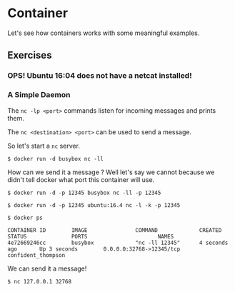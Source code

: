 Container
===========

Let's see how containers works with some meaningful examples.

## Exercises

### OPS! Ubuntu 16:04 does not have a netcat installed!

### A Simple Daemon

The `nc -lp <port>` commands listen for incoming messages and prints them.

The `nc <destination> <port>` can be used to send a message.

So let's start a `nc` server.

    $ docker run -d busybox nc -ll

How can we send it a message ? Well let's say we cannot because we didn't
tell docker what port this container will use.

    $ docker run -d -p 12345 busybox nc -ll -p 12345

    $ docker run -d -p 12345 ubuntu:16.4 nc -l -k -p 12345

    $ docker ps

    CONTAINER ID        IMAGE               COMMAND             CREATED             STATUS              PORTS                      NAMES
    4e72669246cc        busybox             "nc -ll 12345"      4 seconds ago       Up 3 seconds        0.0.0.0:32768->12345/tcp   confident_thompson

We can send it a message!

    $ nc 127.0.0.1 32768

